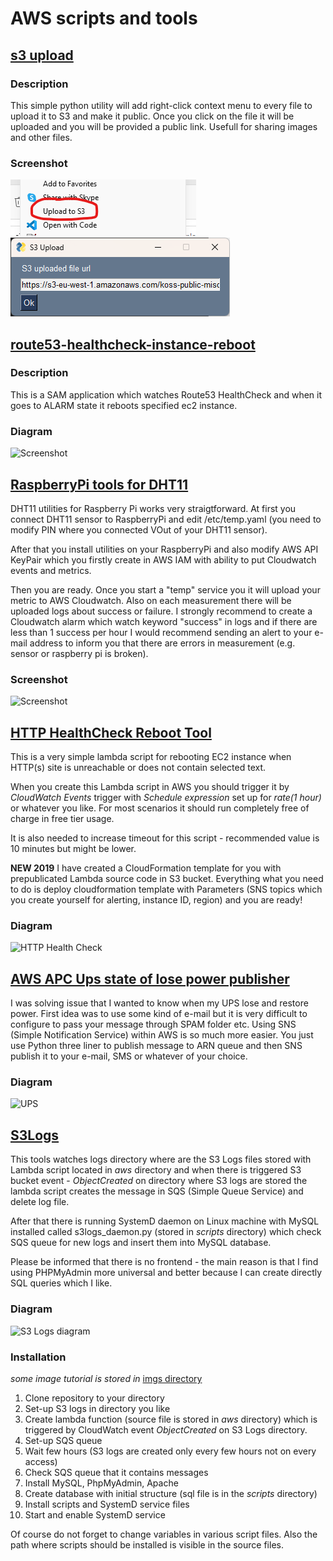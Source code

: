 # AWS scripts and tools

## [s3 upload](https://github.com/koss822/misc/blob/master/Aws/s3upload/)
### Description
This simple python utility will add right-click context menu to every file to upload it to S3 and make it public. Once you click on the file it will be uploaded and you will be provided a public link. Usefull for sharing images and other files.

### Screenshot
![Screenshot](https://github.com/koss822/misc/raw/master/imgs/s3upload-context-menu.png "S3 Upload context menu")
![Screenshot](https://github.com/koss822/misc/raw/master/imgs/s3upload-dialog.png "S3 Upload dialog")

## [route53-healthcheck-instance-reboot](https://github.com/koss822/misc/blob/master/Aws/route53-healthcheck-instance-reboot/)
### Description
This is a SAM application which watches Route53 HealthCheck and when it goes to ALARM state it reboots specified ec2 instance.

### Diagram
![Screenshot](https://github.com/koss822/misc/raw/master/imgs/heathcheck/route53-healthcheck-reboot.png "Route53 HealthCheckReboot screenshot")

## [RaspberryPi tools for DHT11](https://github.com/koss822/misc/blob/master/Aws/dht11/)

DHT11 utilities for Raspberry Pi works very straigtforward. At first you connect DHT11 sensor to RaspberryPi and edit /etc/temp.yaml (you need to modify PIN where you connected VOut of your DHT11 sensor).

After that you install utilities on your RaspberryPi and also modify AWS API KeyPair which you firstly create in AWS IAM with ability to put Cloudwatch events and metrics.

Then you are ready. Once you start a "temp" service you it will upload your metric to AWS Cloudwatch. Also on each measurement there will be uploaded logs about success or failure. I strongly recommend to create a Cloudwatch alarm which watch keyword "success" in logs and if there are less than 1 success per hour I would recommend sending an alert to your e-mail address to inform you that there are errors in measurement (e.g. sensor or raspberry pi is broken).

### Screenshot
![Screenshot](https://github.com/koss822/misc/blob/master/imgs/aws-dht11.png?raw=true "DHT11 Cloudwatch screenshot")

## [HTTP HealthCheck Reboot Tool](https://github.com/koss822/misc/blob/master/Aws/website_check/)

This is a very simple lambda script for rebooting EC2 instance when HTTP(s) site is unreachable or does not contain selected text.

When you create this Lambda script in AWS you should trigger it by _CloudWatch Events_ trigger with _Schedule expression_ set up for _rate(1 hour)_ or whatever you like. For most scenarios it should run completely free of charge in free tier usage.

It is also needed to increase timeout for this script - recommended value is 10 minutes but might be lower.

**NEW 2019**
I have created a CloudFormation template for you with prepublicated Lambda source code in S3 bucket. Everything what you need to do is deploy cloudformation template with Parameters (SNS topics which you create yourself for alerting, instance ID, region) and you are ready!

### Diagram
![HTTP Health Check](https://raw.githubusercontent.com/koss822/misc/master/imgs/http_health_check.png "HTTP Health Check diagram")

## [AWS APC Ups state of lose power publisher](https://github.com/koss822/misc/blob/master/Aws/apcupsarn/)

I was solving issue that I wanted to know when my UPS lose and restore power. First idea was to use some kind of e-mail but it is very difficult to configure to pass your message through SPAM folder etc. Using SNS (Simple Notification Service) within AWS is so much more easier. You just use Python three liner to publish message to ARN queue and then SNS publish it to your e-mail, SMS or whatever of your choice.

### Diagram
![UPS](https://raw.githubusercontent.com/koss822/misc/master/imgs/ups.png "UPS diagram")

## [S3Logs](https://github.com/koss822/misc/tree/master/Aws/s3logs)

This tools watches logs directory where are the S3 Logs files stored with Lambda script located in _aws_ directory and when there is triggered S3 bucket event - _ObjectCreated_ on directory where S3 logs are stored the lambda script creates the message in SQS (Simple Queue Service) and delete log file.

After that there is running SystemD daemon on Linux machine with MySQL installed called s3logs_daemon.py (stored in _scripts_ directory) which check SQS queue for new logs and insert them into MySQL database.

Please be informed that there is no frontend - the main reason is that I find using PHPMyAdmin more universal and better because I can create directly SQL queries which I like.

### Diagram
![S3 Logs diagram](https://raw.githubusercontent.com/koss822/misc/master/imgs/sqss3.png "S3 Logs diagram")

### Installation

_some image tutorial is stored in_ [imgs directory](https://github.com/koss822/misc/tree/master/Aws/s3logs/imgs)

1. Clone repository to your directory
2. Set-up S3 logs in directory you like
3. Create lambda function (source file is stored in _aws_ directory) which is triggered by CloudWatch event _ObjectCreated_ on S3 Logs directory.
4. Set-up SQS queue
5. Wait few hours (S3 logs are created only every few hours not on every access)
6. Check SQS queue that it contains messages
7. Install MySQL, PhpMyAdmin, Apache
8. Create database with initial structure (sql file is in the _scripts_ directory)
9. Install scripts and SystemD service files
10. Start and enable SystemD service

Of course do not forget to change variables in various script files. Also the path where scripts should be installed is visible in the source files.
